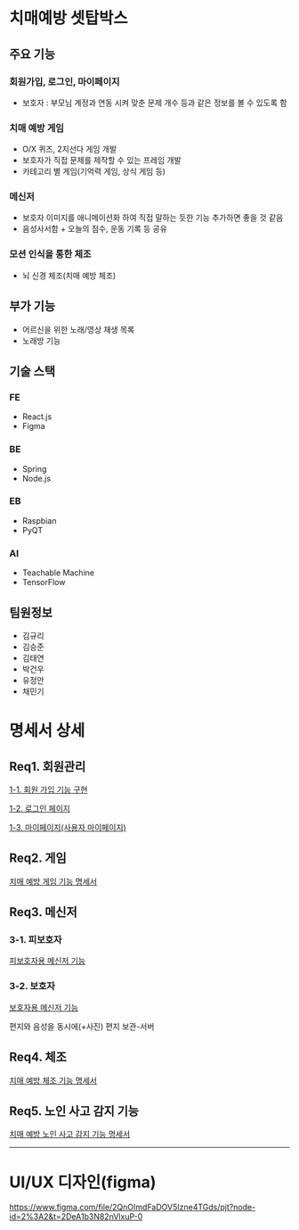 # 치매예방 셋탑박스

## 주요 기능
### 회원가입, 로그인, 마이페이지
- 보호자 : 부모님 계정과 연동 시켜 맞춘 문제 개수 등과 같은 정보를 볼 수 있도록 함
### 치매 예방 게임
- O/X 퀴즈, 2지선다 게임 개발
- 보호자가 직접 문제를 제작할 수 있는 프레임 개발
- 카테고리 별 게임(기억력 게임, 상식 게임 등)
### 메신저
- 보호자 이미지를 애니메이션화 하여 직접 말하는 듯한 기능 추가하면 좋을 것 같음
- 음성사서함 + 오늘의 점수, 운동 기록 등 공유
### 모션 인식을 통한 체조
- 뇌 신경 체조(치매 예방 체조)

## 부가 기능
- 어르신을 위한 노래/영상 재생 목록
- 노래방 기능

## 기술 스택
### FE
- React.js
- Figma
### BE
- Spring
- Node.js
### EB
- Raspbian
- PyQT
### AI
- Teachable Machine
- TensorFlow

## 팀원정보
- 김규리
- 김승준
- 김태연
- 박건우
- 유정안
- 채민기
  

# 명세서 상세
## Req1. 회원관리
[1-1. 회원 가입 기능 구현](https://www.notion.so/8a7d3755a59f422689f04f721e019c69)

[1-2. 로그인 페이지](https://www.notion.so/7c98729e1065469487aa44c64d9dc19d)

[1-3. 마이페이지(사용자 마이페이지)](https://www.notion.so/75caaba9bc7846c2b0b7cdf2d0c980f9)

## Req2. 게임

[치매 예방 게임 기능 명세서](https://www.notion.so/9f1c2a5a990049aba4d36304adc1f35b)

## Req3. 메신저
### 3-1. 피보호자

[피보호자용 메신저 기능](https://www.notion.so/5fde7337870b41d8b10a4f1369d1689d)

### 3-2. 보호자

[보호자용 메신저 기능](https://www.notion.so/068cd37f972a48e6bc3ca3c36d1c7a89)

편지와 음성을 동시에(+사진)
편지 보관-서버

## Req4. 체조
[치매 예방 체조 기능 명세서](https://www.notion.so/d542888b4e884f66b168c6e3240e8ec9)

## Req5. 노인 사고 감지 기능
[치매 예방 노인 사고 감지 기능 명세서](https://www.notion.so/9e2548d472c34675997c96ce733c8c4b)


---
# UI/UX 디자인(figma)
https://www.figma.com/file/2QnOImdFaDOV5Izne4TGds/pjt?node-id=2%3A2&t=2DeA1b3N82nVlxuP-0
